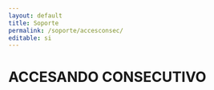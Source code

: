 ```yaml
---
layout: default
title: Soporte
permalink: /soporte/accesconsec/
editable: si
---
```


# ACCESANDO CONSECUTIVO
